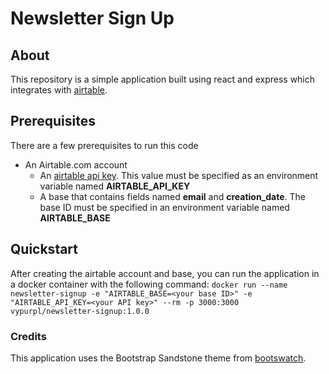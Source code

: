 # Newsletter Sign Up

## About
This repository is a simple application built using react and express which integrates with [airtable](https://airtable.com/). 

## Prerequisites
There are a few prerequisites to run this code
* An Airtable.com account 
  * An [airtable api key](https://support.airtable.com/hc/en-us/articles/219046777-How-do-I-get-my-API-key-). This value must be specified as an environment variable named **AIRTABLE_API_KEY**
  * A base that contains fields named **email** and **creation_date**. The base ID must be specified in an environment variable named **AIRTABLE_BASE**

## Quickstart
After creating the airtable account and base, you can run the application in a docker container with the following command:
`docker run --name newsletter-signup -e "AIRTABLE_BASE=<your base ID>" -e "AIRTABLE_API_KEY=<your API key>" --rm -p 3000:3000 vypurpl/newsletter-signup:1.0.0 `

### Credits
This application uses the Bootstrap Sandstone theme from [bootswatch](https://bootswatch.com).  